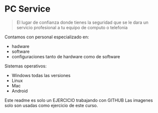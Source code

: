 # PC Service
>El lugar de confianza donde tienes la seguridad que se le dara un servicio profesional a tu equipo de computo o telefonia

Contamos con personal especializado en:
* hadware
* software
* configuraciones tanto de hardware como de software

Sistemas operativos:
* Windows todas las versiones
* Linux
* Mac 
* Android 

Este readme es solo un EJERCICIO trabajando con GITHUB 
Las imagenes solo son usadas como ejercicio de este curso.